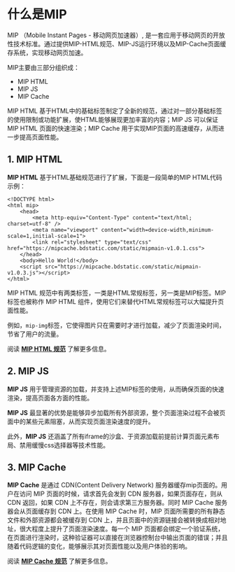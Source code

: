 # 什么是MIP

MIP （Mobile Instant Pages - 移动网页加速器）,  是一套应用于移动网页的开放性技术标准。通过提供MIP-HTML规范、MIP-JS运行环境以及MIP-Cache页面缓存系统，实现移动网页加速。


MIP主要由三部分组织成：

- MIP HTML
- MIP JS
- MIP Cache

MIP HTML 基于HTML中的基础标签制定了全新的规范，通过对一部分基础标签的使用限制或功能扩展，使HTML能够展现更加丰富的内容；MIP JS 可以保证 MIP HTML 页面的快速渲染；MIP Cache 用于实现MIP页面的高速缓存，从而进一步提高页面性能。

## 1. MIP HTML

**MIP HTML** 基于HTML基础规范进行了扩展，下面是一段简单的MIP HTML代码示例：

```
<!DOCTYPE html>
<html mip>
    <head>
        <meta http-equiv="Content-Type" content="text/html; charset=utf-8" />
        <meta name="viewport" content="width=device-width,minimum-scale=1,initial-scale=1">
        <link rel="stylesheet" type="text/css" href="https://mipcache.bdstatic.com/static/mipmain-v1.0.1.css">
    </head>
    <body>Hello World!</body>
    <script src="https://mipcache.bdstatic.com/static/mipmain-v1.0.3.js"></script>   
</html>
```

MIP HTML 规范中有两类标签，一类是HTML常规标签，另一类是MIP标签。MIP标签也被称作 MIP HTML 组件，使用它们来替代HTML常规标签可以大幅提升页面性能。

例如，`mip-img`标签，它使得图片只在需要时才进行加载，减少了页面渲染时间，节省了用户的流量。

阅读 [**MIP HTML 规范**](http://mip.baidu.com/#./docs/3-tech/1-mip-html.md) 了解更多信息。

## 2. MIP JS

**MIP JS** 用于管理资源的加载，并支持上述MIP标签的使用，从而确保页面的快速渲染，提高页面各方面的性能。

**MIP JS** 最显著的优势是能够异步加载所有外部资源，整个页面渲染过程不会被页面中的某些元素阻塞，从而实现页面渲染速度的提升。

此外，**MIP JS** 还涵盖了所有iframe的沙盒、于资源加载前提前计算页面元素布局、禁用缓慢css选择器等技术性能。

## 3. MIP Cache

**MIP Cache** 是通过 CDN(Content Delivery Network) 服务器缓存mip页面的。用户在访问 MIP 页面的时候，请求首先会发到 CDN 服务器，如果页面存在，则从 CDN 返回，如果 CDN 上不存在，则会请求第三方服务器。同时 MIP Cache 服务器会从页面缓存到 CDN 上。在使用 MIP Cache 时，MIP 页面所需要的所有静态文件和外部资源都会被缓存到 CDN 上，并且页面中的资源链接会被转换成相对地址，很大程度上提升了页面渲染速度。每一个 MIP 页面都会绑定一个验证系统，在页面进行渲染时，这种验证器可以直接在浏览器控制台中输出页面的错误；并且随着代码逻辑的变化，能够展示其对页面性能以及用户体验的影响。

<!-- **MIP Cache** 通过缓存MIP页面的内容实现页面加速。当页面被访问时，已被 MIP Cache 缓存内容将并直接展现，剩余内容再向服务器发送请求。

在使用MIP Cache 时，所有的静态文件和外部资源都将被缓存并转换为相对地址，每一个MIP页面都会绑定一个验证器，在页面进行渲染时，这种验证器可以直接在浏览器控制台中输出页面错误；随着代码逻辑的变化，其对页面性能以及用户体验的影响也将被同步展示。 -->

阅读 [**MIP Cache 规范**](http://mip.baidu.com/#./docs/3-tech/2-mip-cache.md) 了解更多信息。
